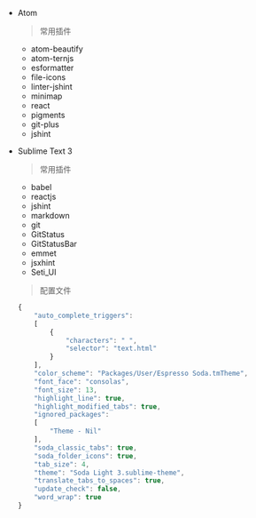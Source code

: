 * Atom

  > 常用插件  

	- atom-beautify
	- atom-ternjs
	- esformatter
	- file-icons
	- linter-jshint
	- minimap
	- react
	- pigments
    - git-plus
    - jshint

* Sublime Text 3

  > 常用插件  

    - babel
    - reactjs
    - jshint
    - markdown
    - git
    - GitStatus
    - GitStatusBar
    - emmet
    - jsxhint
    - Seti_UI
    

  > 配置文件   

    ```js
    {
    	"auto_complete_triggers":
    	[
    		{
    			"characters": " ",
    			"selector": "text.html"
    		}
    	],
    	"color_scheme": "Packages/User/Espresso Soda.tmTheme",
    	"font_face": "consolas",
    	"font_size": 13,
    	"highlight_line": true,
    	"highlight_modified_tabs": true,
    	"ignored_packages":
    	[
    		"Theme - Nil"
    	],
    	"soda_classic_tabs": true,
    	"soda_folder_icons": true,
    	"tab_size": 4,
    	"theme": "Soda Light 3.sublime-theme",
    	"translate_tabs_to_spaces": true,
    	"update_check": false,
    	"word_wrap": true
    }
    ```
